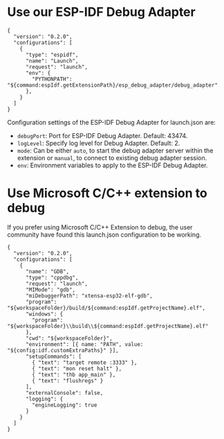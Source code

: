 # Use our ESP-IDF Debug Adapter

```
{
  "version": "0.2.0",
  "configurations": [
    {
      "type": "espidf",
      "name": "Launch",
      "request": "launch",
      "env": {
        "PYTHONPATH": "${command:espIdf.getExtensionPath}/esp_debug_adapter/debug_adapter"
      },
    }
  ]
}
```

Configuration settings of the ESP-IDF Debug Adapter for launch.json are:

- `debugPort`: Port for ESP-IDF Debug Adapter. Default: 43474.
- `logLevel`: Specify log level for Debug Adapter. Default: 2.
- `mode`: Can be either `auto`, to start the debug adapter server within the extension or `manual`, to connect to existing debug adapter session.
- `env`: Environment variables to apply to the ESP-IDF Debug Adapter.

# Use Microsoft C/C++ extension to debug

If you prefer using Microsoft C/C++ Extension to debug, the user community have found this launch.json configuration to be working.

```
{
  "version": "0.2.0",
  "configurations": [
    {
      "name": "GDB",
      "type": "cppdbg",
      "request": "launch",
      "MIMode": "gdb",
      "miDebuggerPath": "xtensa-esp32-elf-gdb",
      "program": "${workspaceFolder}/build/${command:espIdf.getProjectName}.elf",
      "windows": {
        "program": "${workspaceFolder}\\build\\${command:espIdf.getProjectName}.elf"
      },
      "cwd": "${workspaceFolder}",
      "environment": [{ name: "PATH", value: "${config:idf.customExtraPaths}" }],
      "setupCommands": [
        { "text": "target remote :3333" },
        { "text": "mon reset halt" },
        { "text": "thb app_main" },
        { "text": "flushregs" }
      ],
      "externalConsole": false,
      "logging": {
        "engineLogging": true
      }
    }
  ]
}
```
